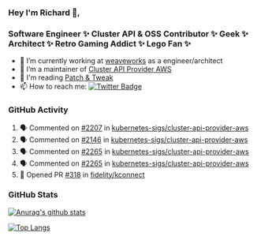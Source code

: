 ### Hey I'm Richard 👋, 

<h3 align="left">Software Engineer ✨ Cluster API & OSS Contributor ✨ Geek ✨ Architect ✨ Retro Gaming Addict ✨ Lego Fan ✨</h3>

- 🔭 I’m currently working at [weaveworks](https://github.com/weaveworks) as a engineer/architect
- 👯 I’m a maintainer of [Cluster API Provider AWS](https://github.com/kubernetes-sigs/cluster-api-provider-aws)
- 💬 I'm reading [Patch & Tweak](https://bjooks.com/products/patch-tweak-exploring-modular-synthesis)
- 📫 How to reach me: [![Twitter Badge](https://img.shields.io/badge/-@fruit_case-00acee?style=flat&logo=Twitter&logoColor=white)](https://twitter.com/intent/follow?screen_name=fruit_case "Follow on Twitter")

### GitHub Activity 

<!--START_SECTION:activity-->
1. 🗣 Commented on [#2207](https://github.com/kubernetes-sigs/cluster-api-provider-aws/issues/2207) in [kubernetes-sigs/cluster-api-provider-aws](https://github.com/kubernetes-sigs/cluster-api-provider-aws)
2. 🗣 Commented on [#2146](https://github.com/kubernetes-sigs/cluster-api-provider-aws/issues/2146) in [kubernetes-sigs/cluster-api-provider-aws](https://github.com/kubernetes-sigs/cluster-api-provider-aws)
3. 🗣 Commented on [#2265](https://github.com/kubernetes-sigs/cluster-api-provider-aws/issues/2265) in [kubernetes-sigs/cluster-api-provider-aws](https://github.com/kubernetes-sigs/cluster-api-provider-aws)
4. 🗣 Commented on [#2265](https://github.com/kubernetes-sigs/cluster-api-provider-aws/issues/2265) in [kubernetes-sigs/cluster-api-provider-aws](https://github.com/kubernetes-sigs/cluster-api-provider-aws)
5. 💪 Opened PR [#318](https://github.com/fidelity/kconnect/pull/318) in [fidelity/kconnect](https://github.com/fidelity/kconnect)
<!--END_SECTION:activity-->

### GitHub Stats

[![Anurag's github stats](https://github-readme-stats.vercel.app/api?username=richardcase&count_private=true&show_icons=true)](https://github.com/anuraghazra/github-readme-stats)

[![Top Langs](https://github-readme-stats.vercel.app/api/top-langs/?username=richardcase&hide=html&layout=compact)](https://github.com/anuraghazra/github-readme-stats)
